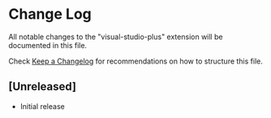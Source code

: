 # Change Log

All notable changes to the "visual-studio-plus" extension will be documented in this file.

Check [Keep a Changelog](http://keepachangelog.com/) for recommendations on how to structure this file.

## [Unreleased]

- Initial release